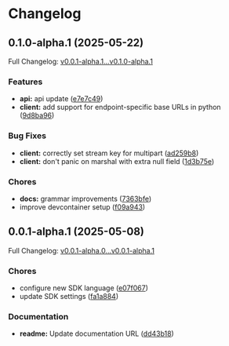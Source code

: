 # Changelog

## 0.1.0-alpha.1 (2025-05-22)

Full Changelog: [v0.0.1-alpha.1...v0.1.0-alpha.1](https://github.com/scorecard-ai/scorecard-go/compare/v0.0.1-alpha.1...v0.1.0-alpha.1)

### Features

* **api:** api update ([e7e7c49](https://github.com/scorecard-ai/scorecard-go/commit/e7e7c4979fd56c6c0dde7219a43ea88163ea983a))
* **client:** add support for endpoint-specific base URLs in python ([9d8ba96](https://github.com/scorecard-ai/scorecard-go/commit/9d8ba96bc24b3044293b1ebb01301cdd523a10f6))


### Bug Fixes

* **client:** correctly set stream key for multipart ([ad259b8](https://github.com/scorecard-ai/scorecard-go/commit/ad259b8466f79fd7b99047f4503a983b00152786))
* **client:** don't panic on marshal with extra null field ([1d3b75e](https://github.com/scorecard-ai/scorecard-go/commit/1d3b75e6ea19a1df885aeaeda34fe30a106295d0))


### Chores

* **docs:** grammar improvements ([7363bfe](https://github.com/scorecard-ai/scorecard-go/commit/7363bfea37e8ea355de8e3a371c1d726ed0db26c))
* improve devcontainer setup ([f09a943](https://github.com/scorecard-ai/scorecard-go/commit/f09a943f0a9e425334416a83832d3e3c22d17ae5))

## 0.0.1-alpha.1 (2025-05-08)

Full Changelog: [v0.0.1-alpha.0...v0.0.1-alpha.1](https://github.com/scorecard-ai/scorecard-go/compare/v0.0.1-alpha.0...v0.0.1-alpha.1)

### Chores

* configure new SDK language ([e07f067](https://github.com/scorecard-ai/scorecard-go/commit/e07f0675982a3938a380d84c91c7237592747631))
* update SDK settings ([fa1a884](https://github.com/scorecard-ai/scorecard-go/commit/fa1a884ebb89b30eb6f1efac805ef9832164d428))


### Documentation

* **readme:** Update documentation URL ([dd43b18](https://github.com/scorecard-ai/scorecard-go/commit/dd43b180f929197121eba31ce51551b448f88ce9))
